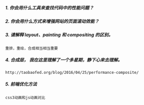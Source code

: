 ##### 1. 你会用什么工具来查找代码中的性能问题？





##### 2. 你会用什么方式来增强网站的页面滚动效能？





##### 3. 请解释 layout、painting 和 compositing 的区别。
    重排，重绘，合成相当相当重要





##### 4. 合成层， 我在这里理解了一个多星期，静下心来去理解。
    http://taobaofed.org/blog/2016/04/25/performance-composite/





##### 5. 前端优化方法
    css3动画和js动画对比